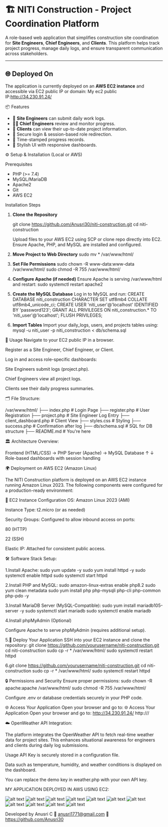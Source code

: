 # 🏗️ NITI Construction - Project Coordination Platform

A role-based web application that simplifies construction site coordination for **Site Engineers**, **Chief Engineers**, and **Clients**. This platform helps track project progress, manage daily logs, and ensure transparent communication across stakeholders.

---

## 🌐 Deployed On

The application is currently deployed on an **AWS EC2 instance** and accessible via EC2 public IP or domain:
My ec2 public IP:http://34.230.91.24/

📦 Features

- 🧱 **Site Engineers** can submit daily work logs.
- 🧑‍💼 **Chief Engineers** review and monitor progress.
- 👷 **Clients** can view their up-to-date project information.
- 🔐 Secure login & session-based role redirection.
- 📅 Time-stamped progress records.
- 🎨 Stylish UI with responsive dashboards.

⚙️ Setup & Installation (Local or AWS)

Prerequisites

- PHP (>= 7.4)
- MySQL/MariaDB
- Apache2
- Git
- AWS EC2 

Installation Steps

1. **Clone the Repository**

   git clone https://github.com/Anusri30/niti-construction.git
   cd niti-construction

   Upload files to your AWS EC2 using SCP or clone repo directly into EC2.
   Ensure Apache, PHP, and MySQL are installed and configured.

2. **Move Project to Web Directory**
   sudo mv * /var/www/html/

3. **Set File Permissions**
   sudo chown -R www-data:www-data /var/www/html/
   sudo chmod -R 755 /var/www/html/

4. **Configure Apache (if needed)**
   Ensure Apache is serving /var/www/html and restart:
   sudo systemctl restart apache2

5. **Create the MySQL Database**
   Log in to MySQL and run:
   CREATE DATABASE niti_construction CHARACTER SET utf8mb4 COLLATE utf8mb4_unicode_ci;
   CREATE USER 'niti_user'@'localhost' IDENTIFIED BY 'password123';
   GRANT ALL PRIVILEGES ON niti_construction.* TO 'niti_user'@'localhost';
   FLUSH PRIVILEGES;
   
6. **Import Tables**
    Import your daily_logs, users, and projects tables using:
    mysql -u niti_user -p niti_construction < db/schema.sql


🧪 Usage
Navigate to your EC2 public IP in a browser.

Register as a Site Engineer, Chief Engineer, or Client.

Log in and access role-specific dashboards:

Site Engineers submit logs (project.php).

Chief Engineers view all project logs.

Clients see their daily progress summaries.

🗂️ File Structure:

/var/www/html/
├── index.php              # Login Page
├── register.php           # User Registration
├── project.php            # Site Engineer Log Entry
├── client_dashboard.php   # Client View
├── styles.css             # Styling
├── success.php            # Confirmation after log
├── db/schema.sql          # SQL for DB structure
├── README.md              # You're here


🏛️ Architecture Overview:

Frontend (HTML/CSS) → PHP Server (Apache) → MySQL Database
           ↑                          ↓
         Role-based dashboards with session handling

🌍 Deployment on AWS EC2 (Amazon Linux)

The NITI Construction platform is deployed on an AWS EC2 instance running Amazon Linux 2023. The following components were configured for a production-ready environment:

🔧 EC2 Instance Configuration
OS: Amazon Linux 2023 (AMI)

Instance Type: t2.micro (or as needed)

Security Groups: Configured to allow inbound access on ports:

80 (HTTP)

22 (SSH)

Elastic IP: Attached for consistent public access.

🛠️ Software Stack Setup:
 
 1.Install Apache:
 sudo yum update -y
 sudo yum install httpd -y
 sudo systemctl enable httpd
 sudo systemctl start httpd

2.Install PHP and MySQL:
 sudo amazon-linux-extras enable php8.2
 sudo yum clean metadata
 sudo yum install php php-mysqli php-cli php-common php-pdo -y

3.Install MariaDB Server (MySQL-Compatible):
 sudo yum install mariadb105-server -y
 sudo systemctl start mariadb
 sudo systemctl enable mariadb

4.Install phpMyAdmin (Optional)

Configure Apache to serve phpMyAdmin (requires additional setup).

5.📂 Deploy Your Application
SSH into your EC2 instance and clone the repository:
 git clone https://github.com/yourusername/niti-construction.git
 cd niti-construction 
 sudo cp -r * /var/www/html/
 sudo systemctl restart httpd

6.git clone https://github.com/yourusername/niti-construction.git
 cd niti-construction
 sudo cp -r * /var/www/html/
 sudo systemctl restart httpd

🔒 Permissions and Security
Ensure proper permissions:
sudo chown -R apache:apache /var/www/html/
sudo chmod -R 755 /var/www/html/

Configure .env or database credentials securely in your PHP code.

🌐 Access Your Application
Open your browser and go to:
🌐 Access Your Application
Open your browser and go to:
http://34.230.91.24/
http://<your-ec2-public-ip>/

☁️ OpenWeather API Integration:

The platform integrates the OpenWeather API to fetch real-time weather data for project sites. This enhances situational awareness for engineers and clients during daily log submissions.

Usage
API Key is securely stored in a configuration file.

Data such as temperature, humidity, and weather conditions is displayed on the dashboard.

You can replace the demo key in weather.php with your own API key.

MY APPLICATION DEPLOYED IN AWS USING EC2:


![alt text](<login page.png>)
![alt text](dashboard.png)
![alt text](<Daily coordinatio log.png>)
![alt text](<success page.png>)
![alt text](about.png)
![alt text](backendAWS.png)
![alt text](usersDB.png)
![alt text](Database.png)
![alt text](chiefengineer.png)
![alt text](client.png)
![alt text](client_graph.png)

Developed by Anusri C
📧 anusri1771@gmail.com
🔗 https://github.com/Anusri30
